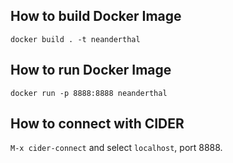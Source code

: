 ## How to build Docker Image
`docker build . -t neanderthal`

## How to run Docker Image
`docker run -p 8888:8888 neanderthal`

## How to connect with CIDER
`M-x cider-connect` and select `localhost`, port 8888.
